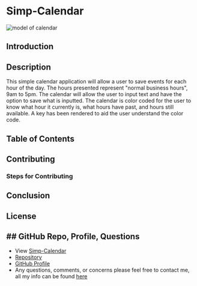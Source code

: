 # Simp-Calendar
![model of calendar](Calgif.gif)

## Introduction

## Description
This simple calendar application will allow a user to save events for each 
hour of the day. The hours presented represent "normal business hours", 9am to 5pm. The calendar will allow the user to input text and have the option to save what is inputted. The calendar is color coded for the user to know what hour it currently is, what hours have past, and hours still available. A key has been rendered to aid the user understand the color code.

## Table of Contents

## Contributing

### Steps for Contributing

## Conclusion

## License

## ## GitHub Repo, Profile, Questions
* View [Simp-Calendar](https://brandt-fricker.github.io/Simp-Calendar/)
* [Repository](https://github.com/brandt-fricker/Simp-Calendar)
* [GitHub Profile](https://github.com/brandt-fricker)
* Any questions, comments, or concerns please feel free to contact me, all my info can be found [here](https://drive.google.com/file/d/1lZC64xhP2PnV-DXlreSIA11vyq-aKmZ2/view?usp=sharing)